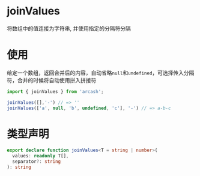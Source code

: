 # joinValues

将数组中的值连接为字符串, 并使用指定的分隔符分隔

# 使用

给定一个数组，返回合并后的内容，自动省略`null`和`undefined`，可选择传入分隔符，合并的时候将自动使用拼入拼接符

```TypeScript
import { joinValues } from 'arcash';

joinValues([],'-') // => ''
joinValues(['a', null, 'b', undefined, 'c'], '-') // => a-b-c
```

# 类型声明

```typescript
export declare function joinValues<T = string | number>(
  values: readonly T[],
  separator?: string
): string
```
